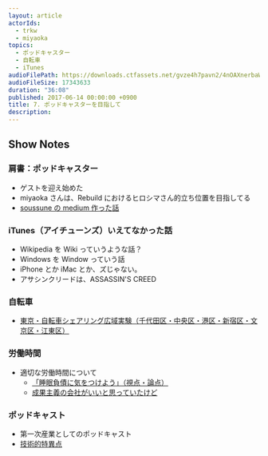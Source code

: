 ```yaml
---
layout: article
actorIds:
  - trkw
  - miyaoka
topics:
  - ポッドキャスター
  - 自転車
  - iTunes
audioFilePath: https://downloads.ctfassets.net/gvze4h7pavn2/4nOAXnerbaWo4wgy8COgeQ/70603a6fa8eff11dc6c1a179db442d8a/7.mp3
audioFileSize: 17343633
duration: "36:08"
published: 2017-06-14 00:00:00 +0900
title: 7. ポッドキャスターを目指して
description:
---
```


## Show Notes

### 肩書：ポッドキャスター

* ゲストを迎え始めた
* miyaoka さんは、Rebuild におけるヒロシマさん的立ち位置を目指してる
* [soussune の medium 作った話](https://medium.com/soussune)

### iTunes（アイチューンズ）いえてなかった話

* Wikipedia を Wiki っていうような話？
* Windows を Window っていう話
* iPhone とか iMac とか、ズじゃない。
* アサシンクリードは、ASSASSIN'S CREED

### 自転車

* [東京・自転車シェアリング広域実験（千代田区・中央区・港区・新宿区・文京区・江東区）](http://docomo-cycle.jp/tokyo-project/)

### 労働時間

* 適切な労働時間について
  * [「睡眠負債に気をつけよう」（視点・論点）](http://www.nhk.or.jp/kaisetsu-blog/400/272804.html)
  * [成果主義の会社がいいと思っていたけど](http://anond.hatelabo.jp/20170610172933)

### ポッドキャスト

* 第一次産業としてのポッドキャスト
* [技術的特異点](https://ja.wikipedia.org/wiki/%E6%8A%80%E8%A1%93%E7%9A%84%E7%89%B9%E7%95%B0%E7%82%B9)
